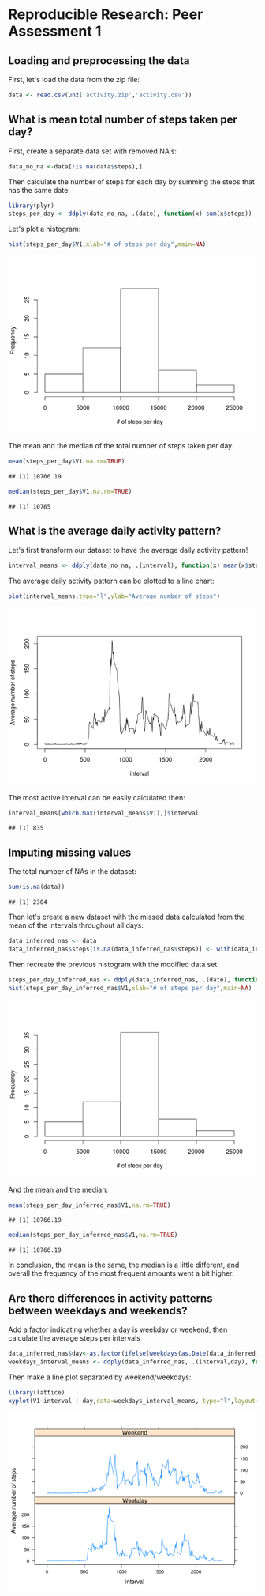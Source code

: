 # Reproducible Research: Peer Assessment 1


## Loading and preprocessing the data

First, let's load the data from the zip file:


```r
data <- read.csv(unz('activity.zip','activity.csv'))
```


## What is mean total number of steps taken per day?

First, create a separate data set with removed NA's:


```r
data_no_na <-data[!is.na(data$steps),]
```

Then calculate the number of steps for each day by summing the steps that has the same date:


```r
library(plyr)
steps_per_day <- ddply(data_no_na, .(date), function(x) sum(x$steps))
```

Let's plot a histogram:


```r
hist(steps_per_day$V1,xlab="# of steps per day",main=NA)
```

![](PA1_template_files/figure-html/unnamed-chunk-4-1.png) 

The mean and the median of the total number of steps taken per day:


```r
mean(steps_per_day$V1,na.rm=TRUE)
```

```
## [1] 10766.19
```


```r
median(steps_per_day$V1,na.rm=TRUE)
```

```
## [1] 10765
```


## What is the average daily activity pattern?

Let's first transform our dataset to have the average daily activity pattern!


```r
interval_means <- ddply(data_no_na, .(interval), function(x) mean(x$steps))
```

The average daily activity pattern can be plotted to a line chart:


```r
plot(interval_means,type="l",ylab="Average number of steps")
```

![](PA1_template_files/figure-html/unnamed-chunk-8-1.png) 

The most active interval can be easily calculated then:


```r
interval_means[which.max(interval_means$V1),]$interval
```

```
## [1] 835
```

## Imputing missing values

The total number of NAs in the dataset:


```r
sum(is.na(data))
```

```
## [1] 2304
```

Then let's create a new dataset with the missed data calculated from the mean of the intervals throughout all days:


```r
data_inferred_nas <- data
data_inferred_nas$steps[is.na(data_inferred_nas$steps)] <- with(data_inferred_nas,ave(steps,interval,FUN=function(x) mean(x,na.rm=TRUE)))[is.na(data_inferred_nas$steps)]
```

Then recreate the previous histogram with the modified data set:


```r
steps_per_day_inferred_nas <- ddply(data_inferred_nas, .(date), function(x) sum(x$steps))
hist(steps_per_day_inferred_nas$V1,xlab="# of steps per day",main=NA)
```

![](PA1_template_files/figure-html/unnamed-chunk-12-1.png) 

And the mean and the median:


```r
mean(steps_per_day_inferred_nas$V1,na.rm=TRUE)
```

```
## [1] 10766.19
```


```r
median(steps_per_day_inferred_nas$V1,na.rm=TRUE)
```

```
## [1] 10766.19
```

In conclusion, the mean is the same, the median is a little different, and overall the frequency of the most frequent amounts went a bit higher.


## Are there differences in activity patterns between weekdays and weekends?

Add a factor indicating whether a day is weekday or weekend, then calculate the average steps per intervals


```r
data_inferred_nas$day<-as.factor(ifelse(weekdays(as.Date(data_inferred_nas$date)) %in% c("Saturday","Sunday"), "Weekend", "Weekday"))
weekdays_interval_means <- ddply(data_inferred_nas, .(interval,day), function(x) mean(x$steps))
```

Then make a line plot separated by weekend/weekdays:


```r
library(lattice)
xyplot(V1~interval | day,data=weekdays_interval_means, type="l",layout=c(1,2),ylab="Average number of steps")
```

![](PA1_template_files/figure-html/unnamed-chunk-16-1.png) 
